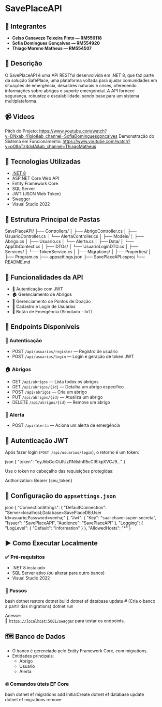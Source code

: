 
# SavePlaceAPI

## 👥 Integrantes

- **Celso Canaveze Teixeira Pinto — RM556118**  
- **Sofia Domingues Gonçalves — RM554920**  
- **Thiago Moreno Matheus — RM554507**  


## 📜 Descrição

O SavePlaceAPI é uma API RESTful desenvolvida em .NET 8, que faz parte da solução SafePlace, uma plataforma voltada para ajudar comunidades em situações de emergência, desastres naturais e crises, oferecendo informações sobre abrigos e suporte emergencial. A API fornece segurança, robustez e escalabilidade, sendo base para um sistema multiplataforma.

## 📹 Videos

Pitch do Projeto: https://www.youtube.com/watch?v=DNxab_41oIo&ab_channel=SofiaDominguesgoncalves
Demonstração do Sistema em Funcionamento: https://www.youtube.com/watch?v=pO8aTz4dxlA&ab_channel=ThiagoMatheus

## 🚀 Tecnologias Utilizadas

- [.NET 8](https://dotnet.microsoft.com/)
- ASP.NET Core Web API
- Entity Framework Core
- SQL Server
- JWT (JSON Web Token)
- Swagger
- Visual Studio 2022


## 📂 Estrutura Principal de Pastas

SavePlaceAPI/
├── Controllers/
│   ├── AbrigoController.cs
│   ├── UsuarioController.cs
│   └── AlertaController.cs
│
├── Models/
│   ├── Abrigo.cs
│   ├── Usuario.cs
│   └── Alerta.cs
│
├── Data/
│   └── AppDbContext.cs
│
├── DTOs/
│   └── UsuarioLoginDTO.cs
│
├── Services/
│   └── TokenService.cs
│
├── Migrations/
│
├── Properties/
│
├── Program.cs
├── appsettings.json
├── SavePlaceAPI.csproj
└── README.md

## 🔐 Funcionalidades da API

- 🔑 Autenticação com JWT
- 🏠 Gerenciamento de Abrigos
- 🎁 Gerenciamento de Pontos de Doação
- 👥 Cadastro e Login de Usuários
- 🚨 Botão de Emergência (Simulado - IoT)



## 📑 Endpoints Disponíveis

### 🔐 Autenticação
- POST `/api/usuarios/register` — Registro de usuário
- POST `/api/usuarios/login` — Login e geração de token JWT

### 🏠 Abrigos
- GET `/api/abrigos` — Lista todos os abrigos
- GET `/api/abrigos/{id}` — Detalha um abrigo específico
- POST `/api/abrigos` — Cria um abrigo
- PUT `/api/abrigos/{id}` — Atualiza um abrigo
- DELETE `/api/abrigos/{id}` — Remove um abrigo


### 🚨 Alerta
- POST `/api/alerta` — Aciona um alerta de emergência


## 🧠 Autenticação JWT

Após fazer login (`POST /api/usuarios/login`), o retorno é um token:

json
{
  "token": "eyJhbGciOiJIUzI1NiIsInR5cCI6IkpXVCJ9..."
}

Use o token no cabeçalho das requisições protegidas:


Authorization: Bearer {seu_token}

## 🔧 Configuração do `appsettings.json`

json
{
  "ConnectionStrings": {
    "DefaultConnection": "Server=localhost;Database=SavePlaceDB;User Id=usuario;Password=senha;"
  },
  "Jwt": {
    "Key": "sua-chave-super-secreta",
    "Issuer": "SavePlaceAPI",
    "Audience": "SavePlaceAPI"
  },
  "Logging": {
    "LogLevel": {
      "Default": "Information"
    }
  },
  "AllowedHosts": "*"
}


## ▶️ Como Executar Localmente

### ✅ Pré-requisitos
- .NET 8 instalado
- SQL Server ativo (ou alterar para outro banco)
- Visual Studio 2022

### 🚀 Passos

bash
dotnet restore
dotnet build
dotnet ef database update  # (Cria o banco a partir das migrations)
dotnet run


Acesse:  
🔗 [`https://localhost:5001/swagger`](https://localhost:5001/swagger) para testar os endpoints.



## 🗺️ Banco de Dados

- O banco é gerenciado pelo Entity Framework Core, com migrations.
- Entidades principais:
  - Abrigo
  - Usuario
  - Alerta

### 🔥 Comandos úteis EF Core

bash
dotnet ef migrations add InitialCreate
dotnet ef database update
dotnet ef migrations remove
